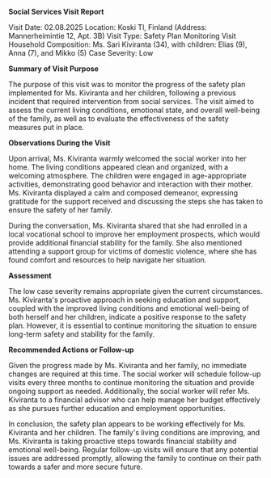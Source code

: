  **Social Services Visit Report**

Visit Date: 02.08.2025
Location: Koski Tl, Finland (Address: Mannerheimintie 12, Apt. 3B)
Visit Type: Safety Plan Monitoring Visit
Household Composition: Ms. Sari Kiviranta (34), with children: Elias (9), Anna (7), and Mikko (5)
Case Severity: Low

**Summary of Visit Purpose**

The purpose of this visit was to monitor the progress of the safety plan implemented for Ms. Kiviranta and her children, following a previous incident that required intervention from social services. The visit aimed to assess the current living conditions, emotional state, and overall well-being of the family, as well as to evaluate the effectiveness of the safety measures put in place.

**Observations During the Visit**

Upon arrival, Ms. Kiviranta warmly welcomed the social worker into her home. The living conditions appeared clean and organized, with a welcoming atmosphere. The children were engaged in age-appropriate activities, demonstrating good behavior and interaction with their mother. Ms. Kiviranta displayed a calm and composed demeanor, expressing gratitude for the support received and discussing the steps she has taken to ensure the safety of her family.

During the conversation, Ms. Kiviranta shared that she had enrolled in a local vocational school to improve her employment prospects, which would provide additional financial stability for the family. She also mentioned attending a support group for victims of domestic violence, where she has found comfort and resources to help navigate her situation.

**Assessment**

The low case severity remains appropriate given the current circumstances. Ms. Kiviranta's proactive approach in seeking education and support, coupled with the improved living conditions and emotional well-being of both herself and her children, indicate a positive response to the safety plan. However, it is essential to continue monitoring the situation to ensure long-term safety and stability for the family.

**Recommended Actions or Follow-up**

Given the progress made by Ms. Kiviranta and her family, no immediate changes are required at this time. The social worker will schedule follow-up visits every three months to continue monitoring the situation and provide ongoing support as needed. Additionally, the social worker will refer Ms. Kiviranta to a financial advisor who can help manage her budget effectively as she pursues further education and employment opportunities.

In conclusion, the safety plan appears to be working effectively for Ms. Kiviranta and her children. The family's living conditions are improving, and Ms. Kiviranta is taking proactive steps towards financial stability and emotional well-being. Regular follow-up visits will ensure that any potential issues are addressed promptly, allowing the family to continue on their path towards a safer and more secure future.